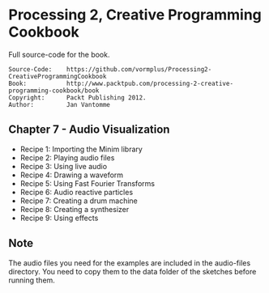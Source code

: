# Processing 2, Creative Programming Cookbook

Full source-code for the book.

	Source-Code:    https://github.com/vormplus/Processing2-CreativeProgrammingCookbook
    Book:           http://www.packtpub.com/processing-2-creative-programming-cookbook/book
    Copyright:      Packt Publishing 2012.
	Author:         Jan Vantomme

## Chapter 7 - Audio Visualization

- Recipe 1: Importing the Minim library
- Recipe 2: Playing audio files
- Recipe 3: Using live audio
- Recipe 4: Drawing a waveform
- Recipe 5: Using Fast Fourier Transforms
- Recipe 6: Audio reactive particles
- Recipe 7: Creating a drum machine
- Recipe 8: Creating a synthesizer
- Recipe 9: Using effects

## Note

The audio files you need for the examples are included in the audio-files directory. You need to copy them to the data folder of the sketches before running them.
